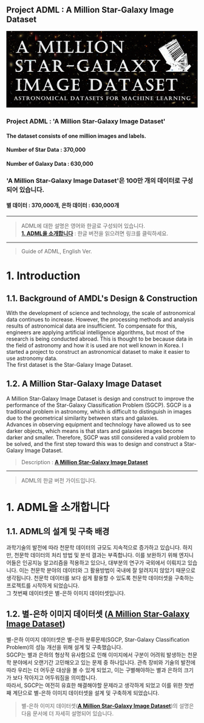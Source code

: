 Project ADML : A Million Star-Galaxy Image Dataset
---------------------------------------------------------

![A Million Star-Galaxy Image Dataset](https://raw.githubusercontent.com/PlutoMingyu/A-Million-Star-Galaxy-Image-Dataset/master/0.%20for%20GuideBook/A%20Million%20Star-Galaxy%20Dataset%20Logo_Dark.png)

### Project ADML : 'A Million Star-Galaxy Image Dataset'   
#### The dataset consists of one million images and labels.   
#### Number of Star Data : 370,000
#### Number of Galaxy Data : 630,000

### 'A Million Star-Galaxy Image Dataset'은 100만 개의 데이터로 구성되어 있습니다.
#### 별 데이터 : 370,000개, 은하 데이터 : 630,000개

--------------------------------------------------------------------------------

> ADML에 대한 설명은 영어와 한글로 구성되어 있습니다.   
> [**1. ADML을 소개합니다**](https://github.com/PlutoMingyu/ADML#1-adml%EC%9D%84-%EC%86%8C%EA%B0%9C%ED%95%A9%EB%8B%88%EB%8B%A4) : 한글 버전을 읽으려면 링크를 클릭하세요.   

--------------------------------------------------------------------------------

> Guide of ADML, English Ver.
# 1. Introduction
## 1.1. Background of AMDL's Design & Construction   
With the development of science and technology, the scale of astronomical data continues to increase. However, the processing methods and analysis results of astronomical data are insufficient. To compensate for this, engineers are applying artificial intelligence algorithms, but most of the research is being conducted abroad. This is thought to be because data in the field of astronomy and how it is used are not well known in Korea. I started a project to construct an astronomical dataset to make it easier to use astronomy data.   
The first dataset is the Star-Galaxy Image Dataset.   

## 1.2. A Million Star-Galaxy Image Dataset  

A Million Star-Galaxy Image Dataset is design and construct to improve the performance of the Star-Galaxy Classification Problem (SGCP).
SGCP is a traditional problem in astronomy, which is difficult to distinguish in images due to the geometrical similarity between stars and galaxies.   
Advances in observing equipment and technology have allowed us to see darker objects, which means is that stars and galaxies images become darker and smaller.
Therefore, SGCP was still considered a valid problem to be solved, and the first step toward this was to design and construct a Star-Galaxy Image Dataset.   

> Description : [**A Million Star-Galaxy Image Dataset**](https://github.com/PlutoMingyu/ADML/tree/master/Star-Galaxy%20Image%20Dataset)
--------------------------------------------------------------------------------

> ADML의 한글 버전 가이드입니다.
# 1. ADML을 소개합니다
## 1.1. ADML의 설계 및 구축 배경
과학기술의 발전에 따라 천문학 데이터의 규모도 지속적으로 증가하고 있습니다. 하지만, 천문학 데이터의 처리 방법 및 분석 결과는 부족합니다. 이를 보완하기 위해 엔지니어들은 인공지능 알고리즘을 적용하고 있으나, 대부분의 연구가 국외에서 이뤄지고 있습니다. 이는 천문학 분야의 데이터와 그 활용방법이 국내에 잘 알려지지 않았기 때문으로 생각됩니다. 천문학 데이터를 보다 쉽게 활용할 수 있도록 천문학 데이터셋을 구축하는 프로젝트를 시작하게 되었습니다.   
그 첫번째 데이터셋은 별-은하 이미지 데이터셋입니다.    

## 1.2. 별-은하 이미지 데이터셋 ([**A Million Star-Galaxy Image Dataset**](https://github.com/PlutoMingyu/ADML/tree/master/Star-Galaxy%20Image%20Dataset))
별-은하 이미지 데이터셋은 별-은하 분류문제(SGCP, Star-Galaxy Classification Problem)의 성능 개선을 위해 설계 및 구축했습니다.   
SGCP는 별과 은하의 형상적 유사함으로 인해 이미지에서 구분이 어려워 발생하는 천문학 분야에서 오랜기간 고민해오고 있는 문제 중 하나입니다. 관측 장비와 기술의 발전에 따라 우리는 더 어두운 대상을 볼 수 있게 되었고, 이는 구별해야하는 별과 은하의 크기가 보다 작아지고 어두워짐을 의미합니다.   
따라서, SGCP는 여전히 유효한 해결해야할 문제라고 생각하게 되었고 이를 위한 첫번째 계단으로 별-은하 이미지 데이터셋을 설계 및 구축하게 되었습니다.   
>별-은하 이미지 데이터셋([**A Million Star-Galaxy Image Dataset**](https://github.com/PlutoMingyu/ADML/tree/master/Star-Galaxy%20Image%20Dataset))의 설명은 다음 문서에 더 자세히 설명되어 있습니다.